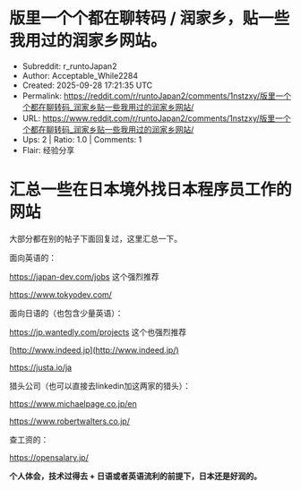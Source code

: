 # 版里一个个都在聊转码 / 润家乡，贴一些我用过的润家乡网站。

- Subreddit: r_runtoJapan2
- Author: Acceptable_While2284
- Created: 2025-09-28 17:21:35 UTC
- Permalink: https://reddit.com/r/runtoJapan2/comments/1nstzxy/版里一个个都在聊转码_润家乡贴一些我用过的润家乡网站/
- URL: https://www.reddit.com/r/runtoJapan2/comments/1nstzxy/版里一个个都在聊转码_润家乡贴一些我用过的润家乡网站/
- Ups: 2 | Ratio: 1.0 | Comments: 1
- Flair: 经验分享


# 汇总一些在日本境外找日本程序员工作的网站

大部分都在别的帖子下面回复过，这里汇总一下。

面向英语的：

<https://japan-dev.com/jobs> 这个强烈推荐

<https://www.tokyodev.com/>

面向日语的（也包含少量英语）：

<https://jp.wantedly.com/projects> 这个也强烈推荐

[http://www.indeed.jp](http://www.indeed.jp/)

<https://justa.io/ja>

猎头公司（也可以直接去linkedin加这两家的猎头）：

<https://www.michaelpage.co.jp/en>

<https://www.robertwalters.co.jp/>

查工资的：

<https://opensalary.jp/>

**个人体会，技术过得去 + 日语或者英语流利的前提下，日本还是好润的。**

